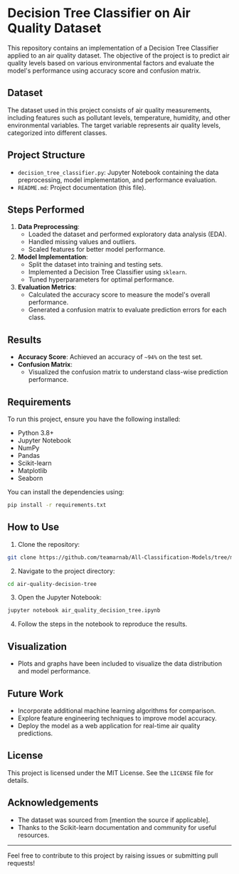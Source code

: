 # Decision Tree Classifier on Air Quality Dataset

This repository contains an implementation of a Decision Tree Classifier applied to an air quality dataset. The objective of the project is to predict air quality levels based on various environmental factors and evaluate the model's performance using accuracy score and confusion matrix.

## Dataset
The dataset used in this project consists of air quality measurements, including features such as pollutant levels, temperature, humidity, and other environmental variables. The target variable represents air quality levels, categorized into different classes.

## Project Structure
- `decision_tree_classifier.py`: Jupyter Notebook containing the data preprocessing, model implementation, and performance evaluation.
- `README.md`: Project documentation (this file).

## Steps Performed
1. **Data Preprocessing**:
   - Loaded the dataset and performed exploratory data analysis (EDA).
   - Handled missing values and outliers.
   - Scaled features for better model performance.
2. **Model Implementation**:
   - Split the dataset into training and testing sets.
   - Implemented a Decision Tree Classifier using `sklearn`.
   - Tuned hyperparameters for optimal performance.
3. **Evaluation Metrics**:
   - Calculated the accuracy score to measure the model's overall performance.
   - Generated a confusion matrix to evaluate prediction errors for each class.

## Results
- **Accuracy Score**: Achieved an accuracy of `~94%` on the test set.
- **Confusion Matrix**:
  - Visualized the confusion matrix to understand class-wise prediction performance.

## Requirements
To run this project, ensure you have the following installed:
- Python 3.8+
- Jupyter Notebook
- NumPy
- Pandas
- Scikit-learn
- Matplotlib
- Seaborn

You can install the dependencies using:
```bash
pip install -r requirements.txt
```

## How to Use
1. Clone the repository:
```bash
git clone https://github.com/teamarnab/All-Classification-Models/tree/main/Decision-Tree-Classifier
```
2. Navigate to the project directory:
```bash
cd air-quality-decision-tree
```
3. Open the Jupyter Notebook:
```bash
jupyter notebook air_quality_decision_tree.ipynb
```
4. Follow the steps in the notebook to reproduce the results.

## Visualization
- Plots and graphs have been included to visualize the data distribution and model performance.

## Future Work
- Incorporate additional machine learning algorithms for comparison.
- Explore feature engineering techniques to improve model accuracy.
- Deploy the model as a web application for real-time air quality predictions.

## License
This project is licensed under the MIT License. See the `LICENSE` file for details.

## Acknowledgements
- The dataset was sourced from [mention the source if applicable].
- Thanks to the Scikit-learn documentation and community for useful resources.

---

Feel free to contribute to this project by raising issues or submitting pull requests!
